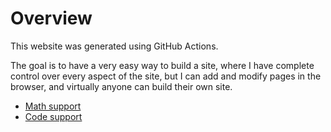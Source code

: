 # Overview

This website was generated using GitHub Actions.

The goal is to have a very easy way to build a site, where I have complete control over every aspect of the site, but I can add and modify pages in the browser, and virtually anyone can build their own site.

- [Math support](math-support.html)
- [Code support](code-support.html)